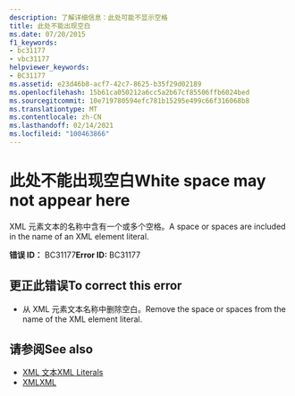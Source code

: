```yaml
---
description: 了解详细信息：此处可能不显示空格
title: 此处不能出现空白
ms.date: 07/20/2015
f1_keywords:
- bc31177
- vbc31177
helpviewer_keywords:
- BC31177
ms.assetid: e23d46b8-acf7-42c7-8625-b35f29d02189
ms.openlocfilehash: 15b61ca050212a6cc5a2b67cf85506ffb6024bed
ms.sourcegitcommit: 10e719780594efc781b15295e499c66f316068b8
ms.translationtype: MT
ms.contentlocale: zh-CN
ms.lasthandoff: 02/14/2021
ms.locfileid: "100463866"
---
```

# <a name="white-space-may-not-appear-here"></a><span data-ttu-id="19b38-103">此处不能出现空白</span><span class="sxs-lookup"><span data-stu-id="19b38-103">White space may not appear here</span></span>

<span data-ttu-id="19b38-104">XML 元素文本的名称中含有一个或多个空格。</span><span class="sxs-lookup"><span data-stu-id="19b38-104">A space or spaces are included in the name of an XML element literal.</span></span>  
  
 <span data-ttu-id="19b38-105">**错误 ID：** BC31177</span><span class="sxs-lookup"><span data-stu-id="19b38-105">**Error ID:** BC31177</span></span>  
  
## <a name="to-correct-this-error"></a><span data-ttu-id="19b38-106">更正此错误</span><span class="sxs-lookup"><span data-stu-id="19b38-106">To correct this error</span></span>  
  
- <span data-ttu-id="19b38-107">从 XML 元素文本名称中删除空白。</span><span class="sxs-lookup"><span data-stu-id="19b38-107">Remove the space or spaces from the name of the XML element literal.</span></span>  
  
## <a name="see-also"></a><span data-ttu-id="19b38-108">请参阅</span><span class="sxs-lookup"><span data-stu-id="19b38-108">See also</span></span>

- [<span data-ttu-id="19b38-109">XML 文本</span><span class="sxs-lookup"><span data-stu-id="19b38-109">XML Literals</span></span>](../language-reference/xml-literals/index.md)
- [<span data-ttu-id="19b38-110">XML</span><span class="sxs-lookup"><span data-stu-id="19b38-110">XML</span></span>](../programming-guide/language-features/xml/index.md)
